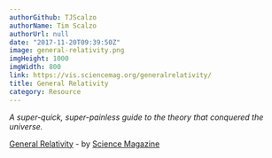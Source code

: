 ```yaml
---
authorGithub: TJScalzo
authorName: Tim Scalzo
authorUrl: null
date: "2017-11-20T09:39:50Z"
image: general-relativity.png
imgHeight: 1000
imgWidth: 800
link: https://vis.sciencemag.org/generalrelativity/
title: General Relativity
category: Resource
---
```


_A super-quick, super-painless guide to the theory that conquered the universe._



[General Relativity](https://vis.sciencemag.org/generalrelativity/) - by [Science Magazine](http://www.sciencemag.org)
